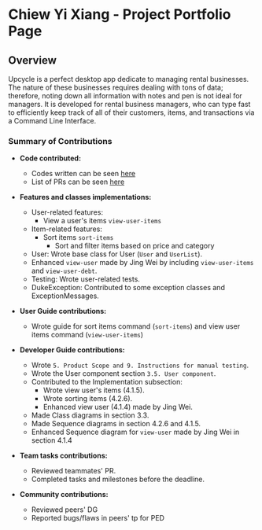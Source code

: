 # Chiew Yi Xiang - Project Portfolio Page

## Overview

Upcycle is a perfect desktop app dedicate to managing rental businesses. The nature of these businesses
requires dealing with tons of data; therefore, noting down all information with notes and pen is not ideal for managers.
It is developed for rental business managers, who can type fast to efficiently keep track of all of their customers, items,
and transactions via a Command Line Interface.

### Summary of Contributions
+ **Code contributed:**
    + Codes written can be seen [here](https://nus-cs2113-ay2223s1.github.io/tp-dashboard/?search=&sort=groupTitle&sortWithin=title&timeframe=commit&mergegroup=&groupSelect=groupByRepos&breakdown=true&checkedFileTypes=docs~functional-code~test-code~other&since=2022-09-16&tabOpen=true&tabType=authorship&tabAuthor=chiewyx&tabRepo=AY2223S1-CS2113-W12-1%2Ftp%5Bmaster%5D&authorshipIsMergeGroup=false&authorshipFileTypes=docs~functional-code~test-code&authorshipIsBinaryFileTypeChecked=false&authorshipIsIgnoredFilesChecked=false)
    + List of PRs can be seen [here](https://github.com/AY2223S1-CS2113-W12-1/tp/pulls?q=is%3Apr+author%3A%40me+is%3Aclosed)

+ **Features and classes implementations:**
    + User-related features:
        + View a user's items `view-user-items`
    + Item-related features:
        + Sort items `sort-items`
          + Sort and filter items based on price and category
    + User: Wrote base class for User (`User` and `UserList`).
    + Enhanced `view-user` made by Jing Wei by including `view-user-items` and `view-user-debt`.
    + Testing: Wrote user-related tests.
    + DukeException: Contributed to some exception classes and ExceptionMessages.
+ **User Guide contributions:**
    + Wrote guide for sort items command (`sort-items`) and view user items command (`view-user-items`)
+ **Developer Guide contributions:**
    + Wrote `5. Product Scope and 9. Instructions for manual testing`.
    + Wrote the User component section `3.5. User component`.
    + Contributed to the Implementation subsection:
        + Wrote view user's items (4.1.5).
        + Wrote sorting items (4.2.6).
        + Enhanced view user (4.1.4) made by Jing Wei.
    + Made Class diagrams in section 3.3.
    + Made Sequence diagrams in section 4.2.6 and 4.1.5.
    + Enhanced Sequence diagram for `view-user` made by Jing Wei in section 4.1.4
+ **Team tasks contributions:**
    + Reviewed teammates' PR.
    + Completed tasks and milestones before the deadline.
+ **Community contributions:**
    + Reviewed peers' DG
    + Reported bugs/flaws in peers' tp for PED